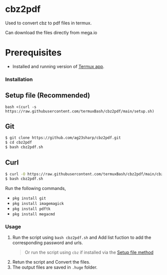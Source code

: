 # cbz2pdf
Used to convert cbz to pdf files in termux.

Can download the files directly from mega.io 

# Prerequisites
* Installed and running version of [Termux app](https://f-droid.org/en/packages/com.termux/).

### Installation

## Setup file (Recommended)
```
bash <(curl -s https://raw.githubusercontent.com/termuxBash/cbz2pdf/main/setup.sh)
```

## Git
```sh
$ git clone https://github.com/ag23sharp/cbz2pdf.git
$ cd cbz2pdf
$ bash cbz2pdf.sh
```
## Curl
```sh
$ curl -O https://raw.githubusercontent.com/termuxBash/cbz2pdf/main/cbz2pdf.sh
$ bash cbz2pdf.sh
```
Run the following commands,
* `pkg install git`
* `pkg install imagemagick`
* `pkg install pdftk`
* `pkg install megacmd`

### Usage
1. Run the script using `bash cbz2pdf.sh` and Add list fuction to add the corresponding password and urls.
   > Or run the script using `cbz` if installed via the [Setup file method](https://github.com/termuxBash/cbz2pdf/tree/main#via-setup-file-recommended)
3. Retun the script and Convert the files.
4. The output files are saved in `.huge` folder.
